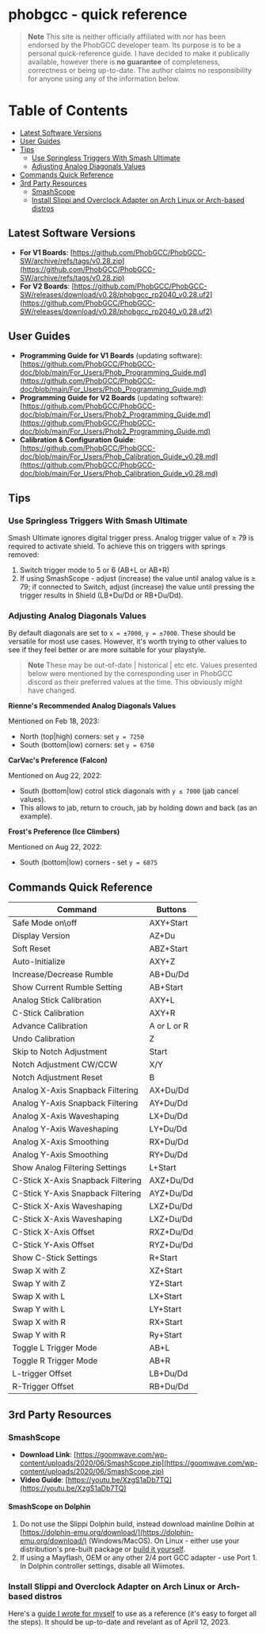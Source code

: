 # phobgcc - quick reference

> **Note**
> This site is neither officially affiliated with nor has been endorsed by the PhobGCC developer team. Its purpose is to be a personal quick-reference guide. I have decided to make it publically available, however there is **no guarantee** of completeness, correctness or being up-to-date. The author claims no responsibility for anyone using any of the information below.

Table of Contents
=================

  * [Latest Software Versions](#latest-software-versions)
  * [User Guides](#user-guides)
  * [Tips](#tips)
     * [Use Springless Triggers With Smash Ultimate](#use-springless-triggers-with-smash-ultimate)
     * [Adjusting Analog Diagonals Values](#adjusting-analog-diagonals-values)
  * [Commands Quick Reference](#commands-quick-reference)
  * [3rd Party Resources](#3rd-party-resources)
     * [SmashScope](#SmashScope)
     * [Install Slippi and Overclock Adapter on Arch Linux or Arch-based distros](#install-slippi-and-overclock-adapter-on-arch-linux-or-arch-based-distros)


## Latest Software Versions
* **For V1 Boards**: [https://github.com/PhobGCC/PhobGCC-SW/archive/refs/tags/v0.28.zip](https://github.com/PhobGCC/PhobGCC-SW/archive/refs/tags/v0.28.zip)
* **For V2 Boards**: [https://github.com/PhobGCC/PhobGCC-SW/releases/download/v0.28/phobgcc_rp2040_v0.28.uf2](https://github.com/PhobGCC/PhobGCC-SW/releases/download/v0.28/phobgcc_rp2040_v0.28.uf2)

## User Guides

* **Programming Guide for V1 Boards** (updating software): [https://github.com/PhobGCC/PhobGCC-doc/blob/main/For_Users/Phob_Programming_Guide.md](https://github.com/PhobGCC/PhobGCC-doc/blob/main/For_Users/Phob_Programming_Guide.md)
* **Programming Guide for V2 Boards** (updating software): [https://github.com/PhobGCC/PhobGCC-doc/blob/main/For_Users/Phob2_Programming_Guide.md](https://github.com/PhobGCC/PhobGCC-doc/blob/main/For_Users/Phob2_Programming_Guide.md)
* **Calibration & Configuration Guide**: [https://github.com/PhobGCC/PhobGCC-doc/blob/main/For_Users/Phob_Calibration_Guide_v0.28.md](https://github.com/PhobGCC/PhobGCC-doc/blob/main/For_Users/Phob_Calibration_Guide_v0.28.md)

## Tips

### Use Springless Triggers With Smash Ultimate


Smash Ultimate ignores digital trigger press. Analog trigger value of ≥ 79 is required to activate shield. To achieve this on triggers with springs removed:
1. Switch trigger mode to 5 or 6 (AB+L or AB+R)
2. If using SmashScope - adjust (increase) the value until analog value is ≥ 79; if connected to Switch, adjust (increase) the value until pressing the trigger results in Shield (LB+Du/Dd or RB+Du/Dd). 

### Adjusting Analog Diagonals Values


By default diagonals are set to `x = ±7000`, `y = ±7000`. These should be versatile for most use cases. However, it's worth trying to other values to see if they feel better or are more suitable for your playstyle.

> **Note**
> These may be out-of-date | historical | etc etc. Values presented below were mentioned by the corresponding user in PhobGCC discord as their preferred values at the time. This obviously might have changed.

**Rienne's Recommended Analog Diagonals Values**

Mentioned on Feb 18, 2023:

* North (top\|high) corners: set `y = 7250`
* South (bottom\|low) corners: set `y = 6750`

**CarVac's Preference (Falcon)**

Mentioned on Aug 22, 2022: 

* South (bottom\|low) cotrol stick diagonals with `y ≤ 7000` (jab cancel values). 
* This allows to jab, return to crouch, jab by holding down and back (as an example).

**Frost's Preference (Ice Climbers)**

Mentioned on Aug 22, 2022:

* South (bottom\|low) corners - set `y = 6875`

## Commands Quick Reference

|Command|Buttons|
|-------|-------|
|Safe Mode on\off|AXY+Start|
|Display Version|AZ+Du|
|Soft Reset|ABZ+Start|
|Auto-Initialize|AXY+Z|
|Increase/Decrease Rumble|AB+Du/Dd|
|Show Current Rumble Setting|AB+Start|
|Analog Stick Calibration|AXY+L|
|C-Stick Calibration|AXY+R|
|Advance Calibration|A or L or R|
|Undo Calibration|Z|
|Skip to Notch Adjustment|Start|
|Notch Adjustment CW/CCW|X/Y|
|Notch Adjustment Reset|B|
|Analog X-Axis Snapback Filtering|AX+Du/Dd|
|Analog Y-Axis Snapback Filtering|AY+Du/Dd|
|Analog X-Axis Waveshaping|LX+Du/Dd|
|Analog Y-Axis Waveshaping|LY+Du/Dd|
|Analog X-Axis Smoothing|RX+Du/Dd|
|Analog Y-Axis Smoothing|RY+Du/Dd|
|Show Analog Filtering Settings|L+Start|
|C-Stick X-Axis Snapback Filtering|AXZ+Du/Dd|
|C-Stick Y-Axis Snapback Filtering|AYZ+Du/Dd|
|C-Stick X-Axis Waveshaping|LXZ+Du/Dd|
|C-Stick X-Axis Waveshaping|LXZ+Du/Dd|
|C-Stick X-Axis Offset|RXZ+Du/Dd|
|C-Stick Y-Axis Offset|RYZ+Du/Dd|
|Show C-Stick Settings|R+Start|
|Swap X with Z|XZ+Start|
|Swap Y with Z|YZ+Start|
|Swap X with L|LX+Start|
|Swap Y with L|LY+Start|
|Swap X with R|RX+Start|
|Swap Y with R|Ry+Start|
|Toggle L Trigger Mode|AB+L|
|Toggle R Trigger Mode|AB+R|
|L-trigger Offset|LB+Du/Dd|
|R-Trigger Offset|RB+Du/Dd|

## 3rd Party Resources

### SmashScope


* **Download Link**: [https://goomwave.com/wp-content/uploads/2020/06/SmashScope.zip](https://goomwave.com/wp-content/uploads/2020/06/SmashScope.zip)
* **Video Guide**: [https://youtu.be/XzgS1aDb7TQ](https://youtu.be/XzgS1aDb7TQ)

#### SmashScope on Dolphin

1. Do not use the Slippi Dolphin build, instead download mainline Dolhin at [https://dolphin-emu.org/download/](https://dolphin-emu.org/download/) (Windows/MacOS). On Linux - either use your distribution's pre-built package or [build it yourself](https://wiki.dolphin-emu.org/index.php?title=Building_Dolphin_on_Linux).
2. If using a Mayflash, OEM or any other 2/4 port GCC adapter - use Port 1. In Dolphin controller settings, disable all Wiimotes.

### Install Slippi and Overclock Adapter on Arch Linux or Arch-based distros

Here's a [guide I wrote for myself](https://gist.github.com/SirToffski/be41fa9a7e2a2629fad811da80f1a685) to use as a reference (it's easy to forget all the steps). It should be up-to-date and revelant as of April 12, 2023.

